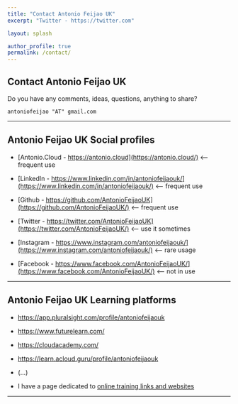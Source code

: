 ```yaml
---
title: "Contact Antonio Feijao UK"
excerpt: "Twitter - https://twitter.com"

layout: splash

author_profile: true
permalink: /contact/
---
```


## Contact Antonio Feijao UK

Do you have any comments, ideas, questions, anything to share? 

`antoniofeijao "AT" gmail.com`

---

## Antonio Feijao UK Social profiles

* [Antonio.Cloud - https://antonio.cloud](https://antonio.cloud/) <-- frequent use

* [LinkedIn - https://www.linkedin.com/in/antoniofeijaouk/](https://www.linkedin.com/in/antoniofeijaouk/) <-- frequent use
  
* [Github - https://github.com/AntonioFeijaoUK](https://github.com/AntonioFeijaoUK/) <-- frequent use

* [Twitter - https://twitter.com/AntonioFeijaoUK](https://twitter.com/AntonioFeijaoUK/) <-- use it sometimes

* [Instagram - https://www.instagram.com/antoniofeijaouk/](https://www.instagram.com/antoniofeijaouk/) <-- rare usage
 
* [Facebook - https://www.facebook.com/AntonioFeijaoUK/](https://www.facebook.com/AntonioFeijaoUK/) <-- not in use

---

## Antonio Feijao UK Learning platforms

* <https://app.pluralsight.com/profile/antoniofeijaouk>

* <https://www.futurelearn.com/>

* <https://cloudacademy.com/>

* <https://learn.acloud.guru/profile/antoniofeijaouk>

* (...)

* I have a page dedicated to [online training links and websites](/training/)

---

